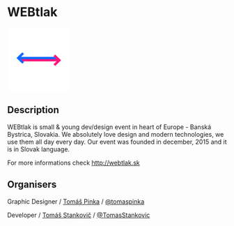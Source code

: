 # WEBtlak
![WEBtlak](build/img/favicon/android-chrome-144x144.png?raw=true "WEBtlak") 

## Description
WEBtlak is small & young dev/design event in heart of Europe - Banská Bystrica, Slovakia. We absolutely love design and modern technologies, we use them all day every day. Our event was founded in december, 2015 and it is in Slovak language.

For more informations check http://webtlak.sk

## Organisers
Graphic Designer / [Tomáš Pinka](http://www.tomaspinka.com/) / [@tomaspinka](http://twitter.com/tomaspinka)

Developer / [Tomáš Stankovič](http://slinto.sk) / [@TomasStankovic](http://twitter.com/TomasStankovic)


